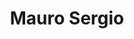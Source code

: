 ---
title: "Mauro Sergio"
url: /ciudad-autonoma-de-buenos-aires/mauro-sergio-nazarre/
shop: ropa
---